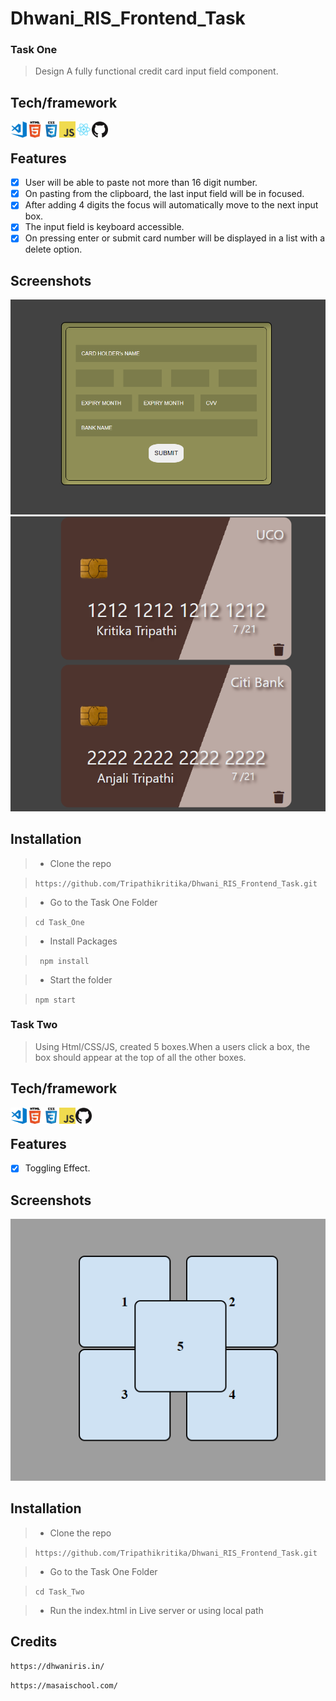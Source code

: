 # Dhwani_RIS_Frontend_Task

### Task One

> Design A fully functional credit card input field component.

## Tech/framework

[<img align="left" alt="Visual Studio Code" width="26px" src="https://raw.githubusercontent.com/github/explore/80688e429a7d4ef2fca1e82350fe8e3517d3494d/topics/visual-studio-code/visual-studio-code.png" />][webdevplaylist]
[<img align="left" alt="HTML5" width="26px" src="https://raw.githubusercontent.com/github/explore/80688e429a7d4ef2fca1e82350fe8e3517d3494d/topics/html/html.png" />][webdevplaylist]
[<img align="left" alt="CSS3" width="26px" src="https://raw.githubusercontent.com/github/explore/80688e429a7d4ef2fca1e82350fe8e3517d3494d/topics/css/css.png" />][cssplaylist]
[<img align="left" alt="JavaScript" width="26px" src="https://raw.githubusercontent.com/github/explore/80688e429a7d4ef2fca1e82350fe8e3517d3494d/topics/javascript/javascript.png" />][jsplaylist]
[<img align="left" alt="React" width="26px" src="https://raw.githubusercontent.com/github/explore/80688e429a7d4ef2fca1e82350fe8e3517d3494d/topics/react/react.png" />][reactplaylist]
[<img align="left" alt="GitHub" width="26px" src="https://raw.githubusercontent.com/github/explore/78df643247d429f6cc873026c0622819ad797942/topics/github/github.png" />][webdevplaylist]

[webdevplaylist]: #
[jsplaylist]: #
[cssplaylist]: #
[reactplaylist]: #

<br/>

## Features

- [x] User will be able to paste not more than 16 digit number.
- [x] On pasting from the clipboard, the last input field will be in focused.
- [x] After adding 4 digits the focus will automatically move to the next input box.
- [x] The input field is keyboard accessible.
- [x] On pressing enter or submit card number will be displayed in a list with a delete option.

## Screenshots

<img src="./Task_One/public/LandingPage.png" alt="Landing Page" />
<img src="./Task_One/public/CardList.png" alt="Credit Card Page" />

## Installation

> - Clone the repo

> `https://github.com/Tripathikritika/Dhwani_RIS_Frontend_Task.git`

> - Go to the Task One Folder

> `cd Task_One`

> - Install Packages

> ` npm install`

> - Start the folder

> `npm start`

### Task Two

> Using Html/CSS/JS, created 5 boxes.When a users click a box, the box should appear at the top of all the other boxes.

## Tech/framework

[<img align="left" alt="Visual Studio Code" width="26px" src="https://raw.githubusercontent.com/github/explore/80688e429a7d4ef2fca1e82350fe8e3517d3494d/topics/visual-studio-code/visual-studio-code.png" />][webdevplaylist]
[<img align="left" alt="HTML5" width="26px" src="https://raw.githubusercontent.com/github/explore/80688e429a7d4ef2fca1e82350fe8e3517d3494d/topics/html/html.png" />][webdevplaylist]
[<img align="left" alt="CSS3" width="26px" src="https://raw.githubusercontent.com/github/explore/80688e429a7d4ef2fca1e82350fe8e3517d3494d/topics/css/css.png" />][cssplaylist]
[<img align="left" alt="JavaScript" width="26px" src="https://raw.githubusercontent.com/github/explore/80688e429a7d4ef2fca1e82350fe8e3517d3494d/topics/javascript/javascript.png" />][jsplaylist]
[<img align="left" alt="GitHub" width="26px" src="https://raw.githubusercontent.com/github/explore/78df643247d429f6cc873026c0622819ad797942/topics/github/github.png" />][webdevplaylist]

[webdevplaylist]: #
[jsplaylist]: #
[cssplaylist]: #
[reactplaylist]: #

<br/>

## Features

- [x] Toggling Effect.

## Screenshots

<img src="./Task_Two/LandingPage.png" alt="Landing Page" />

## Installation

> - Clone the repo

> `https://github.com/Tripathikritika/Dhwani_RIS_Frontend_Task.git`

> - Go to the Task One Folder

> `cd Task_Two`

> - Run the index.html in Live server or using local path

## Credits

`https://dhwaniris.in/`

`https://masaischool.com/`
